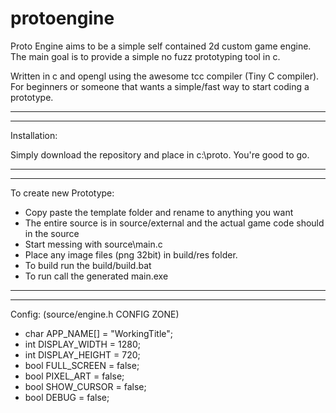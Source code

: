 # protoengine

Proto Engine aims to be a simple self contained 2d custom game engine. 
The main goal is to provide a simple no fuzz prototyping tool in c.

Written in c and opengl using the awesome tcc compiler (Tiny C compiler).
For beginners or someone that wants a simple/fast way to start coding a prototype.

------------------------------------------------------------------------------------------
------------------------------------------------------------------------------------------
Installation:

Simply download the repository and place in c:\proto. You're good to go.

------------------------------------------------------------------------------------------
------------------------------------------------------------------------------------------

To create new Prototype:

- Copy paste the template folder and rename to anything you want
- The entire source is in source/external and the actual game code should in the source
- Start messing with source\main.c
- Place any image files (png 32bit) in build/res folder.
- To build run the build/build.bat
- To run call the generated main.exe

------------------------------------------------------------------------------------------
------------------------------------------------------------------------------------------

Config: (source/engine.h CONFIG ZONE)

- char APP_NAME[] = "WorkingTitle";
- int DISPLAY_WIDTH = 1280;
- int DISPLAY_HEIGHT = 720;
- bool FULL_SCREEN = false;
- bool PIXEL_ART = false;
- bool SHOW_CURSOR = false;
- bool DEBUG = false;
